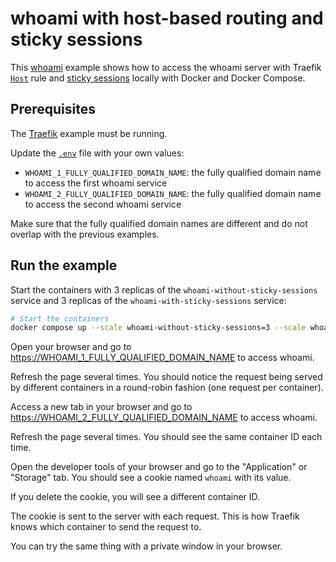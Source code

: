 # whoami with host-based routing and sticky sessions

This [whoami](https://github.com/traefik/whoami) example shows how to access the
whoami server with Traefik
[`Host`](https://doc.traefik.io/traefik/routing/routers/#rule) rule and
[sticky sessions](https://doc.traefik.io/traefik/routing/services/#sticky-sessions)
locally with Docker and Docker Compose.

## Prerequisites

The [Traefik](../02-traefik) example must be running.

Update the [`.env`](.env) file with your own values:

- `WHOAMI_1_FULLY_QUALIFIED_DOMAIN_NAME`: the fully qualified domain name to
  access the first whoami service
- `WHOAMI_2_FULLY_QUALIFIED_DOMAIN_NAME`: the fully qualified domain name to
  access the second whoami service

Make sure that the fully qualified domain names are different and do not overlap
with the previous examples.

## Run the example

Start the containers with 3 replicas of the `whoami-without-sticky-sessions`
service and 3 replicas of the `whoami-with-sticky-sessions` service:

```sh
# Start the containers
docker compose up --scale whoami-without-sticky-sessions=3 --scale whoami-with-sticky-sessions=3 -d
```

Open your browser and go to <https://WHOAMI_1_FULLY_QUALIFIED_DOMAIN_NAME> to
access whoami.

Refresh the page several times. You should notice the request being served by
different containers in a round-robin fashion (one request per container).

Access a new tab in your browser and go to
<https://WHOAMI_2_FULLY_QUALIFIED_DOMAIN_NAME> to access whoami.

Refresh the page several times. You should see the same container ID each time.

Open the developer tools of your browser and go to the "Application" or
"Storage" tab. You should see a cookie named `whoami` with its value.

If you delete the cookie, you will see a different container ID.

The cookie is sent to the server with each request. This is how Traefik knows
which container to send the request to.

You can try the same thing with a private window in your browser.
